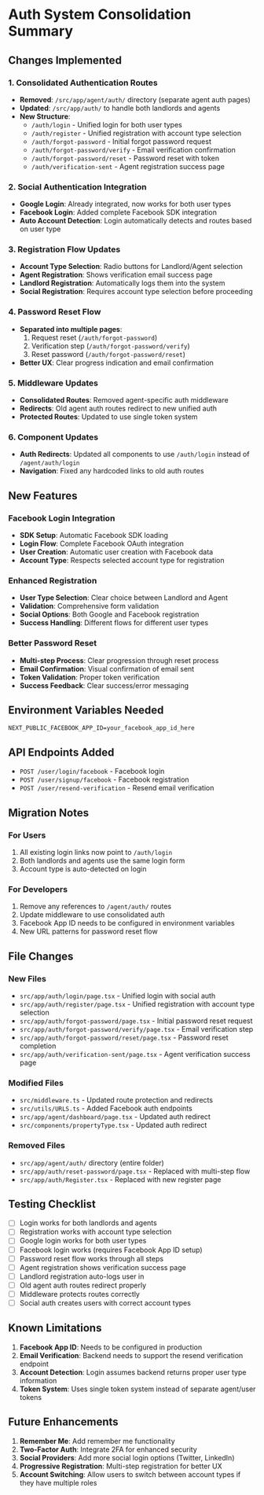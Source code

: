 # Auth System Consolidation Summary

## Changes Implemented

### 1. Consolidated Authentication Routes

- **Removed**: `/src/app/agent/auth/` directory (separate agent auth pages)
- **Updated**: `/src/app/auth/` to handle both landlords and agents
- **New Structure**:
  - `/auth/login` - Unified login for both user types
  - `/auth/register` - Unified registration with account type selection
  - `/auth/forgot-password` - Initial forgot password request
  - `/auth/forgot-password/verify` - Email verification confirmation
  - `/auth/forgot-password/reset` - Password reset with token
  - `/auth/verification-sent` - Agent registration success page

### 2. Social Authentication Integration

- **Google Login**: Already integrated, now works for both user types
- **Facebook Login**: Added complete Facebook SDK integration
- **Auto Account Detection**: Login automatically detects and routes based on user type

### 3. Registration Flow Updates

- **Account Type Selection**: Radio buttons for Landlord/Agent selection
- **Agent Registration**: Shows verification email success page
- **Landlord Registration**: Automatically logs them into the system
- **Social Registration**: Requires account type selection before proceeding

### 4. Password Reset Flow

- **Separated into multiple pages**:
  1. Request reset (`/auth/forgot-password`)
  2. Verification step (`/auth/forgot-password/verify`)
  3. Reset password (`/auth/forgot-password/reset`)
- **Better UX**: Clear progress indication and email confirmation

### 5. Middleware Updates

- **Consolidated Routes**: Removed agent-specific auth middleware
- **Redirects**: Old agent auth routes redirect to new unified auth
- **Protected Routes**: Updated to use single token system

### 6. Component Updates

- **Auth Redirects**: Updated all components to use `/auth/login` instead of `/agent/auth/login`
- **Navigation**: Fixed any hardcoded links to old auth routes

## New Features

### Facebook Login Integration

- **SDK Setup**: Automatic Facebook SDK loading
- **Login Flow**: Complete Facebook OAuth integration
- **User Creation**: Automatic user creation with Facebook data
- **Account Type**: Respects selected account type for registration

### Enhanced Registration

- **User Type Selection**: Clear choice between Landlord and Agent
- **Validation**: Comprehensive form validation
- **Social Options**: Both Google and Facebook registration
- **Success Handling**: Different flows for different user types

### Better Password Reset

- **Multi-step Process**: Clear progression through reset process
- **Email Confirmation**: Visual confirmation of email sent
- **Token Validation**: Proper token verification
- **Success Feedback**: Clear success/error messaging

## Environment Variables Needed

```env
NEXT_PUBLIC_FACEBOOK_APP_ID=your_facebook_app_id_here
```

## API Endpoints Added

- `POST /user/login/facebook` - Facebook login
- `POST /user/signup/facebook` - Facebook registration
- `POST /user/resend-verification` - Resend email verification

## Migration Notes

### For Users

1. All existing login links now point to `/auth/login`
2. Both landlords and agents use the same login form
3. Account type is auto-detected on login

### For Developers

1. Remove any references to `/agent/auth/` routes
2. Update middleware to use consolidated auth
3. Facebook App ID needs to be configured in environment variables
4. New URL patterns for password reset flow

## File Changes

### New Files

- `src/app/auth/login/page.tsx` - Unified login with social auth
- `src/app/auth/register/page.tsx` - Unified registration with account type selection
- `src/app/auth/forgot-password/page.tsx` - Initial password reset request
- `src/app/auth/forgot-password/verify/page.tsx` - Email verification step
- `src/app/auth/forgot-password/reset/page.tsx` - Password reset completion
- `src/app/auth/verification-sent/page.tsx` - Agent verification success page

### Modified Files

- `src/middleware.ts` - Updated route protection and redirects
- `src/utils/URLS.ts` - Added Facebook auth endpoints
- `src/app/agent/dashboard/page.tsx` - Updated auth redirect
- `src/components/propertyType.tsx` - Updated auth redirect

### Removed Files

- `src/app/agent/auth/` directory (entire folder)
- `src/app/auth/reset-password/page.tsx` - Replaced with multi-step flow
- `src/app/auth/Register.tsx` - Replaced with new register page

## Testing Checklist

- [ ] Login works for both landlords and agents
- [ ] Registration works with account type selection
- [ ] Google login works for both user types
- [ ] Facebook login works (requires Facebook App ID setup)
- [ ] Password reset flow works through all steps
- [ ] Agent registration shows verification success page
- [ ] Landlord registration auto-logs user in
- [ ] Old agent auth routes redirect properly
- [ ] Middleware protects routes correctly
- [ ] Social auth creates users with correct account types

## Known Limitations

1. **Facebook App ID**: Needs to be configured in production
2. **Email Verification**: Backend needs to support the resend verification endpoint
3. **Account Detection**: Login assumes backend returns proper user type information
4. **Token System**: Uses single token system instead of separate agent/user tokens

## Future Enhancements

1. **Remember Me**: Add remember me functionality
2. **Two-Factor Auth**: Integrate 2FA for enhanced security
3. **Social Providers**: Add more social login options (Twitter, LinkedIn)
4. **Progressive Registration**: Multi-step registration for better UX
5. **Account Switching**: Allow users to switch between account types if they have multiple roles
